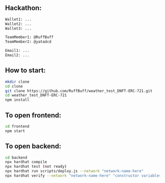 ## Hackathon:

```bash
Wallet1: ...
Wallet2: ...
Wallet3: ...

TeamMember1: @RuffBuff
TeamMember2: @yatadcd

Email1: ...
Email2: ...
```

## How to start:

```bash
mkdir clone
cd clone
git clone https://github.com/RuffBuff/weather_test_DNFT-ERC-721.git
cd weather_test_DNFT-ERC-721
npm install
```

## To open frontend:

```bash
cd frontend
npm start
```

## To open backend:

```bash
cd backend
npx hardhat compile
npx hardhat test (not ready)
npx hardhat run scripts/deploy.js --network "network-name-here"
npx hardhat verify --network "network-name-here" "constructor variables if they are "exist"
```